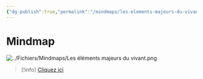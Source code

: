 ```yaml
---
{"dg-publish":true,"permalink":"/mindmaps/les-elements-majeurs-du-vivant/","tags":["mindmaps"],"noteIcon":"2"}
---
```



# Mindmap
![../Fichiers/Mindmaps/Les éléments majeurs du vivant.png](/img/user/Fichiers/Mindmaps/Les%20%C3%A9l%C3%A9ments%20majeurs%20du%20vivant.png)
> [!info] [Cliquez ici](https://mindmapai.app/mind-map/chimie-du-vivant-cee4db3a) 